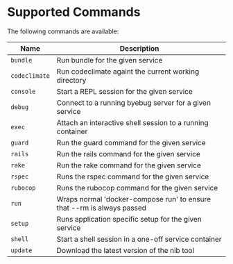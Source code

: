 # Supported Commands

The following commands are available:

Name | Description
---- | -----------
`bundle` | Run bundle for the given service
`codeclimate` | Run codeclimate againt the current working directory
`console` | Start a REPL session for the given service
`debug` | Connect to a running byebug server for a given service
`exec` | Attach an interactive shell session to a running container
`guard` | Run the guard command for the given service
`rails` | Run the rails command for the given service
`rake` | Run the rake command for the given service
`rspec` | Runs the rspec command for the given service
`rubocop` | Runs the rubocop command for the given service
`run` | Wraps normal 'docker-compose run' to ensure that --rm is always passed
`setup` | Runs application specific setup for the given service
`shell` | Start a shell session in a one-off service container
`update` | Download the latest version of the nib tool
